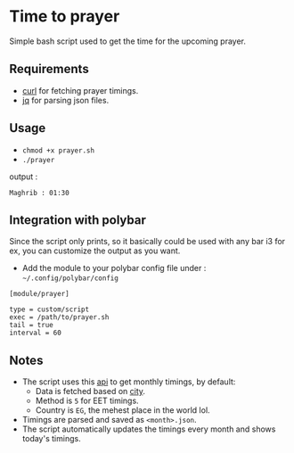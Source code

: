 # Time to prayer
Simple bash script used to get the time for the upcoming prayer.

## Requirements
- [curl](https://curl.se/) for fetching prayer timings.
- [jq](https://stedolan.github.io/jq/) for parsing json files.

## Usage
- `chmod +x prayer.sh`
- `./prayer`

output :
```
Maghrib : 01:30
```

## Integration with polybar
Since the script only prints, so it basically could be used with any bar i3 for ex, you can customize the output as you want.

- Add the module to your polybar config file under : `~/.config/polybar/config`
```
[module/prayer]

type = custom/script
exec = /path/to/prayer.sh 
tail = true
interval = 60
```

## Notes 
- The script uses this [api](https://aladhan.com/prayer-times-api) to get monthly timings, by default:
    - Data is fetched based on [city](https://aladhan.com/prayer-times-api#GetCalendarByCitys).
    - Method is `5` for EET timings.
    - Country is `EG`, the mehest place in the world lol.
- Timings are parsed and saved as `<month>.json`.
- The script automatically updates the timings every month and shows today's timings.

